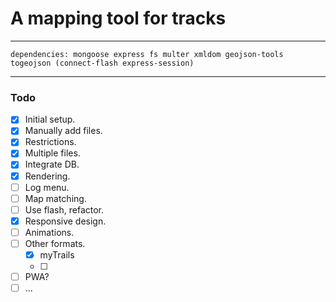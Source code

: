 # A mapping tool for tracks
---

    dependencies: mongoose express fs multer xmldom geojson-tools togeojson (connect-flash express-session)

---

### Todo

- [x] Initial setup.
- [x] Manually add files.
- [x] Restrictions.
- [x] Multiple files.
- [x] Integrate DB.
- [x] Rendering.
- [ ] Log menu.
- [ ] Map matching.
- [ ] Use flash, refactor.
- [x] Responsive design.
- [ ] Animations.
- [ ] Other formats.
	- [x] myTrails
	- [ ] 
- [ ] PWA?
- [ ] ...